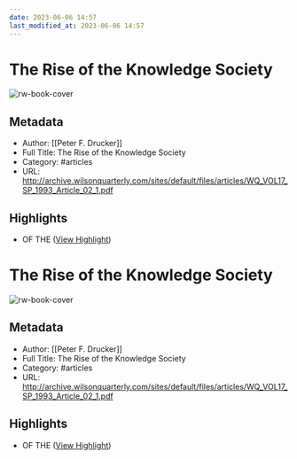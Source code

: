 ```yaml
---
date: 2023-06-06 14:57
last_modified_at: 2023-06-06 14:57
---
```

# The Rise of the Knowledge Society

![rw-book-cover](https://readwise-assets.s3.amazonaws.com/static/images/article3.5c705a01b476.png)

## Metadata
- Author: [[Peter F. Drucker]]
- Full Title: The Rise of the Knowledge Society
- Category: #articles
- URL: http://archive.wilsonquarterly.com/sites/default/files/articles/WQ_VOL17_SP_1993_Article_02_1.pdf

## Highlights
- OF THE ([View Highlight](https://read.readwise.io/read/01h1zfqk8ge9tv8p5tsw0k4xya))
# The Rise of the Knowledge Society

![rw-book-cover](https://readwise-assets.s3.amazonaws.com/static/images/article3.5c705a01b476.png)

## Metadata
- Author: [[Peter F. Drucker]]
- Full Title: The Rise of the Knowledge Society
- Category: #articles
- URL: http://archive.wilsonquarterly.com/sites/default/files/articles/WQ_VOL17_SP_1993_Article_02_1.pdf

## Highlights
- OF THE ([View Highlight](https://read.readwise.io/read/01h1zfqk8ge9tv8p5tsw0k4xya))

